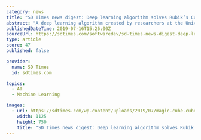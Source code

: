 ```yaml
---
category: news
title: "SD Times news digest: Deep learning algorithm solves Rubik’s Cube, Apollo Data Graph Platform updated, and Progress’ MOVEit cloud solution"
abstract: "A deep learning algorithm created by researchers at the University of California Irvine (UCI) can solve Rubik’s Cubes faster than any human without any specific domain knowledge or in-game ..."
publishedDateTime: 2019-07-16T15:26:00Z
sourceUrl: https://sdtimes.com/softwaredev/sd-times-news-digest-deep-learning-algorithm-solves-rubiks-cube-apollo-data-graph-platform-updated-and-progress-moveit-cloud-solution/
type: article
score: 47
published: false

provider:
  name: SD Times
  id: sdtimes.com

topics:
  - AI
  - Machine Learning

images:
  - url: https://sdtimes.com/wp-content/uploads/2019/07/magic-cube-cube-puzzle-play-54101.jpeg
    width: 1125
    height: 750
    title: "SD Times news digest: Deep learning algorithm solves Rubik’s Cube, Apollo Data Graph Platform updated, and Progress’ MOVEit cloud solution"
---
```

